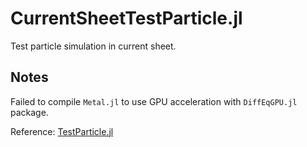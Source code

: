 # CurrentSheetTestParticle.jl

Test particle simulation in current sheet.

## Notes

Failed to compile `Metal.jl` to use GPU acceleration with `DiffEqGPU.jl` package. 


Reference: [TestParticle.jl](https://github.com/henry2004y/TestParticle.jl)